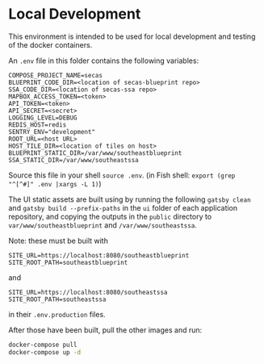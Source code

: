# Local Development

This environment is intended to be used for local development and testing of
the docker containers.

An `.env` file in this folder contains the following variables:

```
COMPOSE_PROJECT_NAME=secas
BLUEPRINT_CODE_DIR=<location of secas-blueprint repo>
SSA_CODE_DIR=<location of secas-ssa repo>
MAPBOX_ACCESS_TOKEN=<token>
API_TOKEN=<token>
API_SECRET=<secret>
LOGGING_LEVEL=DEBUG
REDIS_HOST=redis
SENTRY_ENV="development"
ROOT_URL=<host URL>
HOST_TILE_DIR=<location of tiles on host>
BLUEPRINT_STATIC_DIR=/var/www/southeastblueprint
SSA_STATIC_DIR=/var/www/southeastssa
```

Source this file in your shell `source .env`.
(in Fish shell: `export (grep "^[^#]" .env |xargs -L 1)`)

The UI static assets are built using by running the following `gatsby clean` and
`gatsby build --prefix-paths` in the `ui` folder of each application repository,
and copying the outputs in the `public` directory to `var/www/southeastblueprint`
and `/var/www/southeastssa`.

Note: these must be built with

```
SITE_URL=https://localhost:8080/southeastblueprint
SITE_ROOT_PATH=southeastblueprint
```

and

```
SITE_URL=https://localhost:8080/southeastssa
SITE_ROOT_PATH=southeastssa
```

in their `.env.production` files.

After those have been built, pull the other images and run:

```bash
docker-compose pull
docker-compose up -d
```
